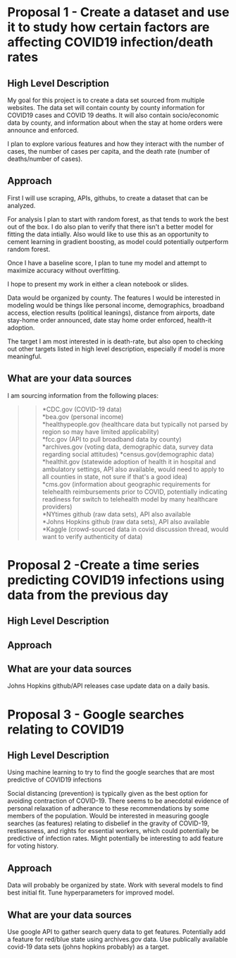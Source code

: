 # Proposal 1 - Create a dataset and use it to study how certain factors are affecting COVID19 infection/death rates

## High Level Description

My goal for this project is to create a data set sourced from multiple websites. The data set will contain county by county information for COVID19 cases and COVID 19 deaths. It will also contain socio/economic data by county, and information about when the stay at home orders were announce and enforced. 

I plan to explore various features and how they interact with the number of cases, the number of cases per capita, and the death rate (number of deaths/number of cases). 


## Approach


First I will use scraping, APIs, githubs, to create a dataset that can be analyzed.

For analysis I plan to start with random forest, as that tends to work the best out of the box. I do also plan to verify that there isn't a better model for fitting the data intially. Also would like to use this as an opportunity to cement learning in gradient boosting, as model could potentially outperform random forest. 

Once I have a baseline score, I plan to tune my model and attempt to maximize accuracy without overfitting. 

I hope to present my work in either a clean notebook or slides. 

Data would be organized by county. The features I would be interested in modeling would be things like personal income, demographics, broadband access, election results (political leanings), distance from airports, date stay-home order announced, date stay home order enforced, health-it adoption.


The target I am most interested in is death-rate, but also open to checking out other targets listed in high level description, especially if model is more meaningful. 


## What are your data sources

I am sourcing information from the following places: 

>> *CDC.gov (COVID-19 data)  
>> *bea.gov (personal income)  
>> *healthypeople.gov (healthcare data but typically not parsed by region so may have limited applicability)  
>> *fcc.gov (API to pull broadband data by county)  
>> *archives.gov (voting data, demographic data, survey data regarding social attitudes)
>> *census.gov(demographic data)  
>> *healthit.gov (statewide adoption of health it in hospital and ambulatory settings, API also available, would need to apply to all counties in state, not sure if that's a good idea)  
>> *cms.gov (information about geographic requirements for telehealth reimbursements prior to COVID, potentially indicating readiness for switch to telehealth model by many healthcare providers)  
>> *NYtimes github (raw data sets), API also available  
>> *Johns Hopkins github (raw data sets), API also available  
>> *Kaggle (crowd-sourced data in covid discussion thread, would want to verify authenticity of data)  





# Proposal 2 -Create a time series predicting COVID19 infections using data from the previous day

## High Level Description


## Approach


## What are your data sources

Johns Hopkins github/API releases case update data on a daily basis. 



# Proposal 3 - Google searches relating to COVID19 


## High Level Description 

Using machine learning to try to find the google searches that are most predictive of COVID19 infections

Social distancing (prevention) is typically given as the best option for avoiding contraction of COVID-19. There seems to be anecdotal evidence of personal relaxation of adherance to these recommendations by some members of the population. Would be interested in measuring google searches (as features) relating to disbelief in the gravity of COVID-19, restlessness, and rights for essential workers, which could potentially be predictive of infection rates. Might potentially be interesting to add feature for voting history.  


## Approach
Data will probably be organized by state. Work with several models to find best initial fit. Tune hyperparameters for improved model. 


## What are your data sources

Use google API to gather search query data to get features. Potentially add a feature for red/blue state using archives.gov data. Use publically available covid-19 data sets (johns hopkins probably) as a target. 



